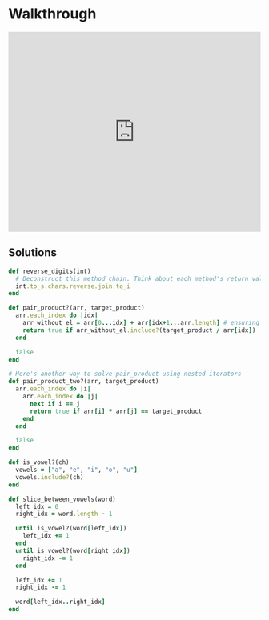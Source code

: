 # Walkthrough

<iframe src="https://player.vimeo.com/video/194120689?rel=0&autoplay=1" width="100%" height="400px" frameborder="0" webkitallowfullscreen="" mozallowfullscreen="" allowfullscreen="" style="line-height: 1.6em;" rel="line-height: 1.6em;"></iframe>


## Solutions

```ruby
def reverse_digits(int)
  # Deconstruct this method chain. Think about each method's return value and test your understanding in the shell.
  int.to_s.chars.reverse.join.to_i
end

def pair_product?(arr, target_product)
  arr.each_index do |idx|
    arr_without_el = arr[0...idx] + arr[idx+1...arr.length] # ensuring we don't examine the same element twice
    return true if arr_without_el.include?(target_product / arr[idx])
  end

  false
end

# Here's another way to solve pair_product using nested iterators
def pair_product_two?(arr, target_product)
  arr.each_index do |i|
    arr.each_index do |j|
      next if i == j
      return true if arr[i] * arr[j] == target_product
    end
  end

  false
end

def is_vowel?(ch)
  vowels = ["a", "e", "i", "o", "u"]
  vowels.include?(ch)
end

def slice_between_vowels(word)
  left_idx = 0
  right_idx = word.length - 1

  until is_vowel?(word[left_idx])
    left_idx += 1
  end
  until is_vowel?(word[right_idx])
    right_idx -= 1
  end

  left_idx += 1
  right_idx -= 1

  word[left_idx..right_idx]
end
```
